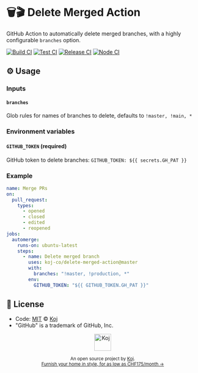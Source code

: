 # 🗑️🎬 Delete Merged Action

GitHub Action to automatically delete merged branches, with a highly configurable `branches` option.

[![Build CI](https://github.com/koj-co/delete-merged-action/workflows/Build%20CI/badge.svg)](https://github.com/koj-co/delete-merged-action/actions?query=workflow%3A%22Build+CI%22)
[![Test CI](https://github.com/koj-co/delete-merged-action/workflows/Test%20CI/badge.svg)](https://github.com/koj-co/delete-merged-action/actions?query=workflow%3A%22Test+CI%22)
[![Release CI](https://github.com/koj-co/delete-merged-action/workflows/Release%20CI/badge.svg)](https://github.com/koj-co/delete-merged-action/actions?query=workflow%3A%22Release+CI%22)
[![Node CI](https://github.com/koj-co/delete-merged-action/workflows/Node%20CI/badge.svg)](https://github.com/koj-co/delete-merged-action/actions?query=workflow%3A%22Node+CI%22)

## ⚙️ Usage

### Inputs

#### `branches`

Glob rules for names of branches to delete, defaults to `!master, !main, *`

### Environment variables

#### `GITHUB_TOKEN` (required)

GitHub token to delete branches: `GITHUB_TOKEN: ${{ secrets.GH_PAT }}`

### Example

```yaml
name: Merge PRs
on:
  pull_request:
    types:
      - opened
      - closed
      - edited
      - reopened
jobs:
  automerge:
    runs-on: ubuntu-latest
    steps:
      - name: Delete merged branch
        uses: koj-co/delete-merged-action@master
        with:
          branches: "!master, !production, *"
        env:
          GITHUB_TOKEN: "${{ GITHUB_TOKEN.GH_PAT }}"
```

## 📄 License

- Code: [MIT](./LICENSE) © [Koj](https://koj.co)
- "GitHub" is a trademark of GitHub, Inc.

<p align="center">
  <a href="https://koj.co">
    <img width="44" alt="Koj" src="https://kojcdn.com/v1593890002/website-v2/logo_mcxuwq.svg">
  </a>
</p>
<p align="center">
  <sub>An open source project by <a href="https://koj.co">Koj</a>. <br> <a href="https://koj.co">Furnish your home in style, for as low as CHF175/month →</a></sub>
</p>
